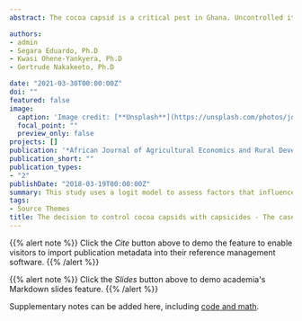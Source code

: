 ```yaml
---
abstract: The cocoa capsid is a critical pest in Ghana. Uncontrolled it can cause up to about 30 percent cocoa yield loss, directly affecting the livelihoods of about 800,000 cocoa farmers in southern Ghana. This study uses a logit model to estimate the magnitudes of the effects of the factors that influence the adoption of capsicide by cocoa producers in the Sekyere Area, Ashanti Region, Ghana. It uses a survey data collected by the Ghana Sustainable Cocoa Competitive Systems, Accra, Ghana, on active cocoa producers in the study area in the 2006/2007 cocoa production season. Our results show that producer’s farming experience, producer’s engagement in off-farm economic activities, producer’s access to credit, extension visit, cocoa output, producer’s age, and membership in a farmers’ group are likely to influence cocoa farmers’ decision to adopt capsicide. The results could help Ghana manage cocoa capsid efficiently. [Click to see publication](https://storage.internationalscholarsjournals.org/?id=721183530154945444.pdf&op=1)

authors:
- admin
- Segara Eduardo, Ph.D
- Kwasi Ohene-Yankyera, Ph.D
- Gertrude Nakakeeto, Ph.D

date: "2021-03-30T00:00:00Z"
doi: ""
featured: false
image:
  caption: 'Image credit: [**Unsplash**](https://unsplash.com/photos/jdD8gXaTZsc)'
  focal_point: ""
  preview_only: false
projects: []
publication: '*African Journal of Agricultural Economics and Rural Development, 1*(1)'
publication_short: ""
publication_types:
- "2"
publishDate: "2018-03-19T00:00:00Z"
summary: This study uses a logit model to assess factors that influence the adoption of capsicide by cocoa producers in the Sekyere Area, Ashanti Region, Ghana. Our results show that producer’s farming experience, producer’s engagement in off-farm economic activities, producer’s access to credit, extension visit, cocoa output, producer’s age, and membership in a farmers’ group are likely to influence cocoa farmers’ decision to adopt capsicide. The results could help Ghana manage cocoa capsid efficiently.
tags:
- Source Themes
title: The decision to control cocoa capsids with capsicides - The case of cocoa producers in the Sekyere Area, Ashanti Region, Ghana
---
```


{{% alert note %}}
Click the *Cite* button above to demo the feature to enable visitors to import publication metadata into their reference management software.
{{% /alert %}}

{{% alert note %}}
Click the *Slides* button above to demo academia's Markdown slides feature.
{{% /alert %}}

Supplementary notes can be added here, including [code and math](https://sourcethemes.com/academic/docs/writing-markdown-latex/).


